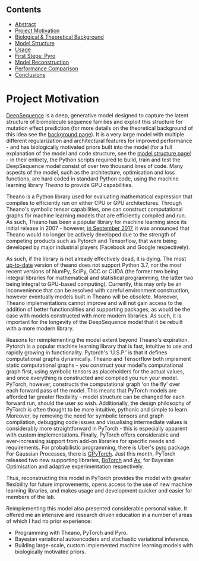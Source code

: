 ## Contents

- [Abstract](index.html)
- [Project Motivation](motivation.html)
- [Biological & Theoretical Background](background.html)
- [Model Structure](structure.html)
- [Usage](usage.html)
- [First Steps: Pyro](pyro.html)
- [Model Reconstruction](model.html)
- [Performance Comparison](performance.html)
- [Conclusions](conclusions.html)

# Project Motivation

[DeepSequence](https://github.com/debbiemarkslab/DeepSequence) is a deep, generative model designed to capture the latent structure of biomolecule sequence families and exploit this structure for mutation effect prediction (for more details on the theoretical background of this idea see the [background page](background.md)). It is a very large model with multiple different regularization and architectural features for improved performance - and has biologically motivated priors built into the model (for a full explanation of the model and code structure, see the [model structure page](structure.md)) - in their entirety, the Python scripts required to build, train and test the DeepSequence model consist of over two thousand lines of code. Many aspects of the model, such as the architecture, optimisation and loss functions, are hard coded in standard Python code, using the machine learning library *Theano* to provide GPU capabilities.

Theano is a Python library used for evaluating mathematical expression that compiles to efficiently run on either CPU or GPU architectures. Through Theano's symbolic tensor capabilities, one can construct computational graphs for machine learning models that are efficiently compiled and run. As such, Theano has been a popular library for machine learning since its initial release in 2007 - however, [in September 2017](https://groups.google.com/forum/#!msg/theano-users/7Poq8BZutbY/rNCIfvAEAwAJ), it was announced that Theano would no longer be actively developed due to the strength of competing products such as Pytorch and Tensorflow, that were being developed by major industrial players (Facebook and Google respectively). 

As such, if the library is not already effectively dead, it is dying. The most [up-to-date](http://deeplearning.net/software/theano/requirements.html) version of theano does not support Python 3.7, nor the most recent versions of NumPy, SciPy, GCC or CUDA (the former two being integral libraries for mathematical and statistical programming, the latter two being integral to GPU-based computing). Currently, this may only be an inconvenience that can be resolved with careful environment construction, however eventually models built in Theano will be obsolete. Moreover, Theano implementations cannot improve and will not gain access to the addition of better functionalities and supporting packages, as would be the case with models constructed with more modern libraries. As such, it is important for the longevity of the DeepSequence model that it be rebuilt with a more modern library.

Reasons for reimplementing the model extent beyond Theano's expiration. Pytorch is a popular machine learning library that is fast, intuitive to use and rapidly growing in functionality. Pytorch's 'U.S.P.' is that it defines computational graphs dynamically. Theano and Tensorflow both implement static computational graphs - you construct your model's computational graph first, using symbolic tensors as placeholders for the actual values, and once everything is constructed and compiled you run your model. PyTorch, however, constructs the computational graph 'on the fly' over each forward pass of the model. This means that PyTorch models are afforded  far greater flexibility - model structure can be changed for each forward run, should the user so wish. Additionally, the design philosophy of PyTorch is often thought to be more intuitive, pythonic and simple to learn. Moreover, by removing the need for symbolic tensors and graph compilation, debugging code issues and visualising intermediate values is considerably more straightforward in PyTorch - this is especially apparent with custom implementations. Finally, PyTorch offers considerable and ever-increasing support from add-on libraries for specific needs and requirements. For probabilistic programming, there is Uber's [pyro](https://pyro.ai/) package. For Gaussian Processes, there is [GPyTorch](https://gpytorch.ai/). Just this month, PyTorch released two new supporting libraries, [BoTorch](https://botorch.org/) and [Ax](https://ax.dev/), for Bayesian Optimisation and adaptive experimentation respectively. 

Thus, reconstructing this model in PyTorch provides the model with greater flexibility for future improvements, opens access to the use of new machine learning libraries, and makes usage and development quicker and easier for members of the lab. 

Reimplementing this model also presented considerable personal value. It offered me an intensive and research driven education in a number of areas of which I had no prior experience:
- Programming with Theano, PyTorch and Pyro.
- Bayesian variational autoencoders and stochastic variational inference.
- Building large-scale, custom implemented machine learning models with biologically motivated priors.






